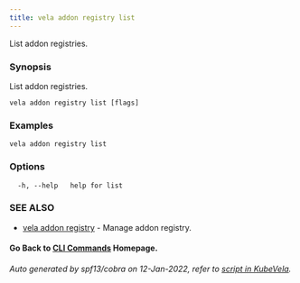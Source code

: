 ```yaml
---
title: vela addon registry list
---
```


List addon registries.

### Synopsis

List addon registries.

```
vela addon registry list [flags]
```

### Examples

```
vela addon registry list
```

### Options

```
  -h, --help   help for list
```

### SEE ALSO

* [vela addon registry](vela_addon_registry)	 - Manage addon registry.

#### Go Back to [CLI Commands](vela) Homepage.


###### Auto generated by spf13/cobra on 12-Jan-2022, refer to [script in KubeVela](https://github.com/oam-dev/kubevela/tree/master/hack/docgen).
